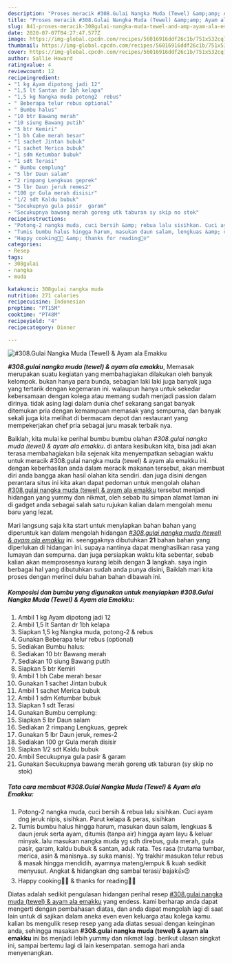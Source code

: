 ```yaml
---
description: "Proses meracik #308.Gulai Nangka Muda (Tewel) &amp;amp; Ayam ala Emakku, Anti Gagal"
title: "Proses meracik #308.Gulai Nangka Muda (Tewel) &amp;amp; Ayam ala Emakku, Anti Gagal"
slug: 841-proses-meracik-308gulai-nangka-muda-tewel-and-amp-ayam-ala-emakku-anti-gagal
date: 2020-07-07T04:27:47.577Z
image: https://img-global.cpcdn.com/recipes/56016916ddf26c1b/751x532cq70/308gulai-nangka-muda-tewel-ayam-ala-emakku-foto-resep-utama.jpg
thumbnail: https://img-global.cpcdn.com/recipes/56016916ddf26c1b/751x532cq70/308gulai-nangka-muda-tewel-ayam-ala-emakku-foto-resep-utama.jpg
cover: https://img-global.cpcdn.com/recipes/56016916ddf26c1b/751x532cq70/308gulai-nangka-muda-tewel-ayam-ala-emakku-foto-resep-utama.jpg
author: Sallie Howard
ratingvalue: 4
reviewcount: 12
recipeingredient:
- "1 kg Ayam dipotong jadi 12"
- "1,5 lt Santan dr 1bh kelapa"
- "1,5 kg Nangka muda potong2  rebus"
- " Beberapa telur rebus optional"
- " Bumbu halus"
- "10 btr Bawang merah"
- "10 siung Bawang putih"
- "5 btr Kemiri"
- "1 bh Cabe merah besar"
- "1 sachet Jintan bubuk"
- "1 sachet Merica bubuk"
- "1 sdm Ketumbar bubuk"
- "1 sdt Terasi"
- " Bumbu cemplung"
- "5 lbr Daun salam"
- "2 rimpang Lengkuas geprek"
- "5 lbr Daun jeruk remes2"
- "100 gr Gula merah disisir"
- "1/2 sdt Kaldu bubuk"
- "Secukupnya gula pasir  garam"
- "Secukupnya bawang merah goreng utk taburan sy skip no stok"
recipeinstructions:
- "Potong-2 nangka muda, cuci bersih &amp; rebua lalu sisihkan. Cuci ayam dng jeruk nipis, sisihkan. Parut kelapa &amp; peras, sisihkan"
- "Tumis bumbu halus hingga harum, masukan daun salam, lengkuas &amp; daun jeruk serta ayam, ditumis (tanpa air) hingga ayam layu &amp; keluar minyak..lalu masukan nangka muda yg sdh direbus, gula merah, gula pasir, garam, kaldu bubuk &amp; santan, aduk rata. Tes rasa (trutama tumbar, merica, asin &amp; manisnya..sy suka manis). Yg trakhir masukan telur rebus &amp; masak hingga mendidih, ayamnya mateng/empuk &amp; kuah sedikit menyusut. Angkat &amp; hidangkan dng sambal terasi/ bajak👍😉"
- "Happy cooking👩‍🍳 &amp; thanks for reading🙇‍♀️"
categories:
- Resep
tags:
- 308gulai
- nangka
- muda

katakunci: 308gulai nangka muda 
nutrition: 271 calories
recipecuisine: Indonesian
preptime: "PT15M"
cooktime: "PT48M"
recipeyield: "4"
recipecategory: Dinner

---
```



![#308.Gulai Nangka Muda (Tewel) &amp; Ayam ala Emakku](https://img-global.cpcdn.com/recipes/56016916ddf26c1b/751x532cq70/308gulai-nangka-muda-tewel-ayam-ala-emakku-foto-resep-utama.jpg)

<b><i>#308.gulai nangka muda (tewel) &amp; ayam ala emakku</i></b>, Memasak merupakan suatu kegiatan yang membahagiakan dilakukan oleh banyak kelompok. bukan hanya para bunda, sebagian laki laki juga banyak juga yang tertarik dengan kegemaran ini. walaupun hanya untuk sekedar kebersamaan dengan kolega atau memang sudah menjadi passion dalam dirinya. tidak asing lagi dalam dunia chef sekarang sangat banyak ditemukan pria dengan kemampuan memasak yang sempurna, dan banyak sekali juga kita melihat di bermacam depot dan restaurant yang mempekerjakan chef pria sebagai juru masak terbaik nya.



Baiklah, kita mulai ke perihal bumbu bumbu olahan <i>#308.gulai nangka muda (tewel) &amp; ayam ala emakku</i>. di antara kesibukan kita, bisa jadi akan terasa membahagiakan bila sejenak kita menyempatkan sebagian waktu untuk meracik #308.gulai nangka muda (tewel) &amp; ayam ala emakku ini. dengan keberhasilan anda dalam meracik makanan tersebut, akan membuat diri anda bangga akan hasil olahan kita sendiri. dan juga disini dengan perantara situs ini kita akan dapat pedoman untuk mengolah olahan <u>#308.gulai nangka muda (tewel) &amp; ayam ala emakku</u> tersebut menjadi hidangan yang yummy dan nikmat, oleh sebab itu simpan alamat laman ini di gadget anda sebagai salah satu rujukan kalian dalam mengolah menu baru yang lezat.


Mari langsung saja kita start untuk menyiapkan bahan bahan yang diperuntuk kan dalam mengolah hidangan <u><i>#308.gulai nangka muda (tewel) &amp; ayam ala emakku</i></u> ini. seenggaknya dibutuhkan <b>21</b> bahan bahan yang diperlukan di hidangan ini. supaya nantinya dapat menghasilkan rasa yang lumayan dan sempurna. dan juga persiapkan waktu kita sebentar, sebab kalian akan memprosesnya kurang lebih dengan <b>3</b> langkah. saya ingin berbagai hal yang dibutuhkan sudah anda punya disini, Baiklah mari kita proses dengan merinci dulu bahan bahan dibawah ini.

<!--inarticleads1-->

##### Komposisi dan bumbu yang digunakan untuk menyiapkan #308.Gulai Nangka Muda (Tewel) &amp; Ayam ala Emakku:

1. Ambil 1 kg Ayam dipotong jadi 12
1. Ambil 1,5 lt Santan dr 1bh kelapa
1. Siapkan 1,5 kg Nangka muda, potong-2 &amp; rebus
1. Gunakan  Beberapa telur rebus (optional)
1. Sediakan  Bumbu halus:
1. Sediakan 10 btr Bawang merah
1. Sediakan 10 siung Bawang putih
1. Siapkan 5 btr Kemiri
1. Ambil 1 bh Cabe merah besar
1. Gunakan 1 sachet Jintan bubuk
1. Ambil 1 sachet Merica bubuk
1. Ambil 1 sdm Ketumbar bubuk
1. Siapkan 1 sdt Terasi
1. Gunakan  Bumbu cemplung:
1. Siapkan 5 lbr Daun salam
1. Sediakan 2 rimpang Lengkuas, geprek
1. Gunakan 5 lbr Daun jeruk, remes-2
1. Sediakan 100 gr Gula merah disisir
1. Siapkan 1/2 sdt Kaldu bubuk
1. Ambil Secukupnya gula pasir &amp; garam
1. Gunakan Secukupnya bawang merah goreng utk taburan (sy skip no stok)




<!--inarticleads2-->

##### Tata cara membuat #308.Gulai Nangka Muda (Tewel) &amp; Ayam ala Emakku:

1. Potong-2 nangka muda, cuci bersih &amp; rebua lalu sisihkan. Cuci ayam dng jeruk nipis, sisihkan. Parut kelapa &amp; peras, sisihkan
1. Tumis bumbu halus hingga harum, masukan daun salam, lengkuas &amp; daun jeruk serta ayam, ditumis (tanpa air) hingga ayam layu &amp; keluar minyak..lalu masukan nangka muda yg sdh direbus, gula merah, gula pasir, garam, kaldu bubuk &amp; santan, aduk rata. Tes rasa (trutama tumbar, merica, asin &amp; manisnya..sy suka manis). Yg trakhir masukan telur rebus &amp; masak hingga mendidih, ayamnya mateng/empuk &amp; kuah sedikit menyusut. Angkat &amp; hidangkan dng sambal terasi/ bajak👍😉
1. Happy cooking👩‍🍳 &amp; thanks for reading🙇‍♀️




Diatas adalah sedikit pengulasan hidangan perihal resep <u>#308.gulai nangka muda (tewel) &amp; ayam ala emakku</u> yang endess. kami berharap anda dapat mengerti dengan pembahasan diatas, dan anda dapat mengolah lagi di saat lain untuk di sajikan dalam aneka even even keluarga atau kolega kamu. kalian bs mengulik resep resep yang ada diatas sesuai dengan keinginan anda, sehingga masakan <b>#308.gulai nangka muda (tewel) &amp; ayam ala emakku</b> ini bs menjadi lebih yummy dan nikmat lagi. berikut ulasan singkat ini, sampai bertemu lagi di lain kesempatan. semoga hari anda menyenangkan.
